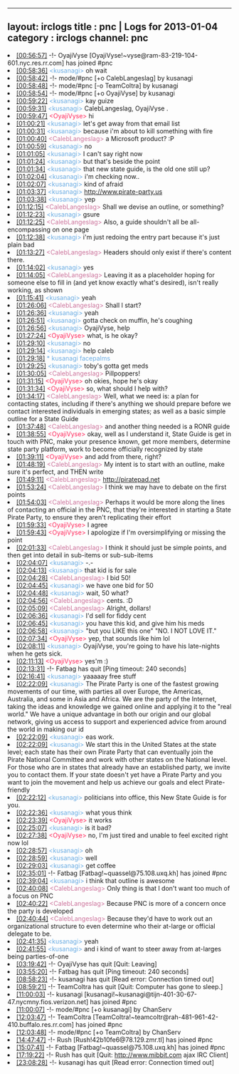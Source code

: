 
---
layout: irclogs
title : pnc | Logs for 2013-01-04
category : irclogs
channel: pnc
---
<li class="logitem"><a href="#00:56:57" name="00:56:57" class="time">[00:56:57]</a> -!- <span class="join">OyajiVyse</span> [OyajiVyse!~vyse@ram-83-219-104-601.nyc.res.rr.com] has joined #pnc </li>
<li class="logitem"><a href="#00:58:36" name="00:58:36" class="time">[00:58:36]</a> <span class="person" style="color:#6aace3">&lt;kusanagi&gt;</span> oh wait </li>
<li class="logitem"><a href="#00:58:42" name="00:58:42" class="time">[00:58:42]</a> -!- mode/<span class="mode">#pnc</span> [+o CalebLangeslag] by kusanagi </li>
<li class="logitem"><a href="#00:58:48" name="00:58:48" class="time">[00:58:48]</a> -!- mode/<span class="mode">#pnc</span> [-o TeamColtra] by kusanagi </li>
<li class="logitem"><a href="#00:58:54" name="00:58:54" class="time">[00:58:54]</a> -!- mode/<span class="mode">#pnc</span> [+o OyajiVyse] by kusanagi </li>
<li class="logitem"><a href="#00:59:22" name="00:59:22" class="time">[00:59:22]</a> <span class="person" style="color:#6aace3">&lt;kusanagi&gt;</span> kay guize </li>
<li class="logitem"><a href="#00:59:31" name="00:59:31" class="time">[00:59:31]</a> <span class="person" style="color:#6aace3">&lt;kusanagi&gt;</span> CalebLangeslag, OyajiVyse . </li>
<li class="logitem"><a href="#00:59:47" name="00:59:47" class="time">[00:59:47]</a> <span class="person" style="color:#ff2a5d">&lt;OyajiVyse&gt;</span> hi </li>
<li class="logitem"><a href="#01:00:21" name="01:00:21" class="time">[01:00:21]</a> <span class="person" style="color:#6aace3">&lt;kusanagi&gt;</span> let's get away from that email list </li>
<li class="logitem"><a href="#01:00:31" name="01:00:31" class="time">[01:00:31]</a> <span class="person" style="color:#6aace3">&lt;kusanagi&gt;</span> because i'm about to kill something with fire </li>
<li class="logitem"><a href="#01:00:40" name="01:00:40" class="time">[01:00:40]</a> <span class="person" style="color:#cc749c">&lt;CalebLangeslag&gt;</span> a Microsoft product? :P </li>
<li class="logitem"><a href="#01:00:59" name="01:00:59" class="time">[01:00:59]</a> <span class="person" style="color:#6aace3">&lt;kusanagi&gt;</span> no </li>
<li class="logitem"><a href="#01:01:05" name="01:01:05" class="time">[01:01:05]</a> <span class="person" style="color:#6aace3">&lt;kusanagi&gt;</span> I can't say right now </li>
<li class="logitem"><a href="#01:01:24" name="01:01:24" class="time">[01:01:24]</a> <span class="person" style="color:#6aace3">&lt;kusanagi&gt;</span> but that's beside the point </li>
<li class="logitem"><a href="#01:01:34" name="01:01:34" class="time">[01:01:34]</a> <span class="person" style="color:#6aace3">&lt;kusanagi&gt;</span> that new state guide, is the old one still up? </li>
<li class="logitem"><a href="#01:02:04" name="01:02:04" class="time">[01:02:04]</a> <span class="person" style="color:#6aace3">&lt;kusanagi&gt;</span> i'm checking now.. </li>
<li class="logitem"><a href="#01:02:07" name="01:02:07" class="time">[01:02:07]</a> <span class="person" style="color:#6aace3">&lt;kusanagi&gt;</span> kind of afraid </li>
<li class="logitem"><a href="#01:03:37" name="01:03:37" class="time">[01:03:37]</a> <span class="person" style="color:#6aace3">&lt;kusanagi&gt;</span> <a href="http://www.pirate-party.us/wiki/New_State_Guide" target="_blank">http://www.pirate-party.us</a> </li>
<li class="logitem"><a href="#01:03:38" name="01:03:38" class="time">[01:03:38]</a> <span class="person" style="color:#6aace3">&lt;kusanagi&gt;</span> yep </li>
<li class="logitem"><a href="#01:12:15" name="01:12:15" class="time">[01:12:15]</a> <span class="person" style="color:#cc749c">&lt;CalebLangeslag&gt;</span> Shall we devise an outline, or something? </li>
<li class="logitem"><a href="#01:12:23" name="01:12:23" class="time">[01:12:23]</a> <span class="person" style="color:#6aace3">&lt;kusanagi&gt;</span> gsure </li>
<li class="logitem"><a href="#01:12:25" name="01:12:25" class="time">[01:12:25]</a> <span class="person" style="color:#cc749c">&lt;CalebLangeslag&gt;</span> Also, a guide shouldn't all be all-encompassing on one page </li>
<li class="logitem"><a href="#01:12:38" name="01:12:38" class="time">[01:12:38]</a> <span class="person" style="color:#6aace3">&lt;kusanagi&gt;</span> i'm just redoing the entry part because it's just plain bad </li>
<li class="logitem"><a href="#01:13:27" name="01:13:27" class="time">[01:13:27]</a> <span class="person" style="color:#cc749c">&lt;CalebLangeslag&gt;</span> Headers should only exist if there's content there. </li>
<li class="logitem"><a href="#01:14:02" name="01:14:02" class="time">[01:14:02]</a> <span class="person" style="color:#6aace3">&lt;kusanagi&gt;</span> yes </li>
<li class="logitem"><a href="#01:14:05" name="01:14:05" class="time">[01:14:05]</a> <span class="person" style="color:#cc749c">&lt;CalebLangeslag&gt;</span> Leaving it as a placeholder hoping for someone else to fill in (and yet know exactly what's desired), isn't really working, as shown </li>
<li class="logitem"><a href="#01:15:41" name="01:15:41" class="time">[01:15:41]</a> <span class="person" style="color:#6aace3">&lt;kusanagi&gt;</span> yeah </li>
<li class="logitem"><a href="#01:26:06" name="01:26:06" class="time">[01:26:06]</a> <span class="person" style="color:#cc749c">&lt;CalebLangeslag&gt;</span> Shall I start? </li>
<li class="logitem"><a href="#01:26:36" name="01:26:36" class="time">[01:26:36]</a> <span class="person" style="color:#6aace3">&lt;kusanagi&gt;</span> yeah </li>
<li class="logitem"><a href="#01:26:51" name="01:26:51" class="time">[01:26:51]</a> <span class="person" style="color:#6aace3">&lt;kusanagi&gt;</span> gotta check on muffin, he's coughing </li>
<li class="logitem"><a href="#01:26:56" name="01:26:56" class="time">[01:26:56]</a> <span class="person" style="color:#6aace3">&lt;kusanagi&gt;</span> OyajiVyse, help </li>
<li class="logitem"><a href="#01:27:24" name="01:27:24" class="time">[01:27:24]</a> <span class="person" style="color:#ff2a5d">&lt;OyajiVyse&gt;</span> what, is he okay? </li>
<li class="logitem"><a href="#01:29:10" name="01:29:10" class="time">[01:29:10]</a> <span class="person" style="color:#6aace3">&lt;kusanagi&gt;</span> no </li>
<li class="logitem"><a href="#01:29:14" name="01:29:14" class="time">[01:29:14]</a> <span class="person" style="color:#6aace3">&lt;kusanagi&gt;</span> help caleb </li>
<li class="logitem"><a href="#01:29:18" name="01:29:18" class="time">[01:29:18]</a> <span class="person" style="color:#6aace3">* kusanagi facepalms</span> </li>
<li class="logitem"><a href="#01:29:25" name="01:29:25" class="time">[01:29:25]</a> <span class="person" style="color:#6aace3">&lt;kusanagi&gt;</span> toby's gotta get meds </li>
<li class="logitem"><a href="#01:30:05" name="01:30:05" class="time">[01:30:05]</a> <span class="person" style="color:#cc749c">&lt;CalebLangeslag&gt;</span> Pillpoppers! </li>
<li class="logitem"><a href="#01:31:15" name="01:31:15" class="time">[01:31:15]</a> <span class="person" style="color:#ff2a5d">&lt;OyajiVyse&gt;</span> oh okies, hope he's okay </li>
<li class="logitem"><a href="#01:31:34" name="01:31:34" class="time">[01:31:34]</a> <span class="person" style="color:#ff2a5d">&lt;OyajiVyse&gt;</span> so, what should I help with? </li>
<li class="logitem"><a href="#01:34:17" name="01:34:17" class="time">[01:34:17]</a> <span class="person" style="color:#cc749c">&lt;CalebLangeslag&gt;</span> Well, what we need is: a plan for contacting states, including if there's anything we should prepare before we contact interested individuals in emerging states; as well as a basic simple outline for a State Guide </li>
<li class="logitem"><a href="#01:37:48" name="01:37:48" class="time">[01:37:48]</a> <span class="person" style="color:#cc749c">&lt;CalebLangeslag&gt;</span> and another thing needed is a RONR guide </li>
<li class="logitem"><a href="#01:38:55" name="01:38:55" class="time">[01:38:55]</a> <span class="person" style="color:#ff2a5d">&lt;OyajiVyse&gt;</span> okay, well as I understand it, State Guide is get in touch with PNC, make your presence known, get more members, determine state party platform, work to become officially recognized by state </li>
<li class="logitem"><a href="#01:39:11" name="01:39:11" class="time">[01:39:11]</a> <span class="person" style="color:#ff2a5d">&lt;OyajiVyse&gt;</span> and add from there, right? </li>
<li class="logitem"><a href="#01:48:19" name="01:48:19" class="time">[01:48:19]</a> <span class="person" style="color:#cc749c">&lt;CalebLangeslag&gt;</span> My intent is to start with an outline, make sure it's perfect, and THEN write </li>
<li class="logitem"><a href="#01:49:11" name="01:49:11" class="time">[01:49:11]</a> <span class="person" style="color:#cc749c">&lt;CalebLangeslag&gt;</span> <a href="http://piratepad.net/StateGuideDraft" target="_blank">http://piratepad.net</a> </li>
<li class="logitem"><a href="#01:53:24" name="01:53:24" class="time">[01:53:24]</a> <span class="person" style="color:#cc749c">&lt;CalebLangeslag&gt;</span> I think we may have to debate on the first points </li>
<li class="logitem"><a href="#01:54:03" name="01:54:03" class="time">[01:54:03]</a> <span class="person" style="color:#cc749c">&lt;CalebLangeslag&gt;</span> Perhaps it would be more along the lines of contacting an official in the PNC, that they're interested in starting a State Pirate Party, to ensure they aren't replicating their effort </li>
<li class="logitem"><a href="#01:59:33" name="01:59:33" class="time">[01:59:33]</a> <span class="person" style="color:#ff2a5d">&lt;OyajiVyse&gt;</span> I agree </li>
<li class="logitem"><a href="#01:59:43" name="01:59:43" class="time">[01:59:43]</a> <span class="person" style="color:#ff2a5d">&lt;OyajiVyse&gt;</span> I apologize if I'm oversimplifying or missing the point </li>
<li class="logitem"><a href="#02:01:33" name="02:01:33" class="time">[02:01:33]</a> <span class="person" style="color:#cc749c">&lt;CalebLangeslag&gt;</span> I think it should just be simple points, and then get into detail in sub-items or sub-sub-items </li>
<li class="logitem"><a href="#02:04:07" name="02:04:07" class="time">[02:04:07]</a> <span class="person" style="color:#6aace3">&lt;kusanagi&gt;</span> -.- </li>
<li class="logitem"><a href="#02:04:13" name="02:04:13" class="time">[02:04:13]</a> <span class="person" style="color:#6aace3">&lt;kusanagi&gt;</span> that kid is for sale </li>
<li class="logitem"><a href="#02:04:28" name="02:04:28" class="time">[02:04:28]</a> <span class="person" style="color:#cc749c">&lt;CalebLangeslag&gt;</span> I bid 50! </li>
<li class="logitem"><a href="#02:04:45" name="02:04:45" class="time">[02:04:45]</a> <span class="person" style="color:#6aace3">&lt;kusanagi&gt;</span> we have one bid for 50 </li>
<li class="logitem"><a href="#02:04:48" name="02:04:48" class="time">[02:04:48]</a> <span class="person" style="color:#6aace3">&lt;kusanagi&gt;</span> wait, 50 what? </li>
<li class="logitem"><a href="#02:04:56" name="02:04:56" class="time">[02:04:56]</a> <span class="person" style="color:#cc749c">&lt;CalebLangeslag&gt;</span> cents. :D </li>
<li class="logitem"><a href="#02:05:09" name="02:05:09" class="time">[02:05:09]</a> <span class="person" style="color:#cc749c">&lt;CalebLangeslag&gt;</span> Alright, dollars! </li>
<li class="logitem"><a href="#02:06:36" name="02:06:36" class="time">[02:06:36]</a> <span class="person" style="color:#6aace3">&lt;kusanagi&gt;</span> I'd sell for fiddy cent </li>
<li class="logitem"><a href="#02:06:45" name="02:06:45" class="time">[02:06:45]</a> <span class="person" style="color:#6aace3">&lt;kusanagi&gt;</span> you have this kid, and give him his meds </li>
<li class="logitem"><a href="#02:06:58" name="02:06:58" class="time">[02:06:58]</a> <span class="person" style="color:#6aace3">&lt;kusanagi&gt;</span> "but you LIKE this one" "NO. I NOT LOVE IT." </li>
<li class="logitem"><a href="#02:07:34" name="02:07:34" class="time">[02:07:34]</a> <span class="person" style="color:#ff2a5d">&lt;OyajiVyse&gt;</span> yep, that sounds like him lol </li>
<li class="logitem"><a href="#02:08:11" name="02:08:11" class="time">[02:08:11]</a> <span class="person" style="color:#6aace3">&lt;kusanagi&gt;</span> OyajiVyse, you're going to have his late-nights when he gets sick. </li>
<li class="logitem"><a href="#02:11:13" name="02:11:13" class="time">[02:11:13]</a> <span class="person" style="color:#ff2a5d">&lt;OyajiVyse&gt;</span> yes'm :) </li>
<li class="logitem"><a href="#02:13:31" name="02:13:31" class="time">[02:13:31]</a> -!- <span class="quit">Fatbag</span> has quit [Ping timeout: 240 seconds] </li>
<li class="logitem"><a href="#02:16:41" name="02:16:41" class="time">[02:16:41]</a> <span class="person" style="color:#6aace3">&lt;kusanagi&gt;</span> yaaaaay free stuff </li>
<li class="logitem"><a href="#02:22:09" name="02:22:09" class="time">[02:22:09]</a> <span class="person" style="color:#6aace3">&lt;kusanagi&gt;</span> The Pirate Party is one of the fastest growing movements of our time, with parties all over Europe, the Americas, Australia, and some in Asia and Africa. We are the party of the Internet, taking the ideas and knowledge we gained online and applying it to the "real world." We have a unique advantage in both our origin and our global network, giving us access to support and experienced advice from around the world in making our id </li>
<li class="logitem"><a href="#02:22:09" name="02:22:09" class="time">[02:22:09]</a> <span class="person" style="color:#6aace3">&lt;kusanagi&gt;</span> eas work. </li>
<li class="logitem"><a href="#02:22:09" name="02:22:09" class="time">[02:22:09]</a> <span class="person" style="color:#6aace3">&lt;kusanagi&gt;</span> We start this in the United States at the state level; each state has their own Pirate Party that can eventually join the Pirate National Committee and work with other states on the National level. For those who are in states that already have an established party, we invite you to contact them. If your state doesn't yet have a Pirate Party and you want to join the movement and help us achieve our goals and elect Pirate-friendly </li>
<li class="logitem"><a href="#02:22:12" name="02:22:12" class="time">[02:22:12]</a> <span class="person" style="color:#6aace3">&lt;kusanagi&gt;</span>  politicians into office, this New State Guide is for you. </li>
<li class="logitem"><a href="#02:22:36" name="02:22:36" class="time">[02:22:36]</a> <span class="person" style="color:#6aace3">&lt;kusanagi&gt;</span> what yous think </li>
<li class="logitem"><a href="#02:23:39" name="02:23:39" class="time">[02:23:39]</a> <span class="person" style="color:#ff2a5d">&lt;OyajiVyse&gt;</span> it works </li>
<li class="logitem"><a href="#02:25:07" name="02:25:07" class="time">[02:25:07]</a> <span class="person" style="color:#6aace3">&lt;kusanagi&gt;</span> is it bad? </li>
<li class="logitem"><a href="#02:27:38" name="02:27:38" class="time">[02:27:38]</a> <span class="person" style="color:#ff2a5d">&lt;OyajiVyse&gt;</span> no, I'm just tired and unable to feel excited right now lol </li>
<li class="logitem"><a href="#02:28:57" name="02:28:57" class="time">[02:28:57]</a> <span class="person" style="color:#6aace3">&lt;kusanagi&gt;</span> oh </li>
<li class="logitem"><a href="#02:28:59" name="02:28:59" class="time">[02:28:59]</a> <span class="person" style="color:#6aace3">&lt;kusanagi&gt;</span> well </li>
<li class="logitem"><a href="#02:29:03" name="02:29:03" class="time">[02:29:03]</a> <span class="person" style="color:#6aace3">&lt;kusanagi&gt;</span> get coffee </li>
<li class="logitem"><a href="#02:35:01" name="02:35:01" class="time">[02:35:01]</a> -!- <span class="join">Fatbag</span> [Fatbag!~quassel@75.108.uxq.kh] has joined #pnc </li>
<li class="logitem"><a href="#02:39:04" name="02:39:04" class="time">[02:39:04]</a> <span class="person" style="color:#6aace3">&lt;kusanagi&gt;</span> i think that outline is awesome </li>
<li class="logitem"><a href="#02:40:08" name="02:40:08" class="time">[02:40:08]</a> <span class="person" style="color:#cc749c">&lt;CalebLangeslag&gt;</span> Only thing is that I don't want too much of a focus on PNC </li>
<li class="logitem"><a href="#02:40:22" name="02:40:22" class="time">[02:40:22]</a> <span class="person" style="color:#cc749c">&lt;CalebLangeslag&gt;</span> Because PNC is more of a concern once the party is developed </li>
<li class="logitem"><a href="#02:40:44" name="02:40:44" class="time">[02:40:44]</a> <span class="person" style="color:#cc749c">&lt;CalebLangeslag&gt;</span> Because they'd have to work out an organizational structure to even determine who their at-large or official delegate to be. </li>
<li class="logitem"><a href="#02:41:35" name="02:41:35" class="time">[02:41:35]</a> <span class="person" style="color:#6aace3">&lt;kusanagi&gt;</span> yeah </li>
<li class="logitem"><a href="#02:41:55" name="02:41:55" class="time">[02:41:55]</a> <span class="person" style="color:#6aace3">&lt;kusanagi&gt;</span> and i kind of want to steer away from at-larges being parties-of-one </li>
<li class="logitem"><a href="#03:19:42" name="03:19:42" class="time">[03:19:42]</a> -!- <span class="quit">OyajiVyse</span> has quit [Quit: Leaving] </li>
<li class="logitem"><a href="#03:55:20" name="03:55:20" class="time">[03:55:20]</a> -!- <span class="quit">Fatbag</span> has quit [Ping timeout: 240 seconds] </li>
<li class="logitem"><a href="#08:58:23" name="08:58:23" class="time">[08:58:23]</a> -!- <span class="quit">kusanagi</span> has quit [Read error: Connection timed out] </li>
<li class="logitem"><a href="#08:59:21" name="08:59:21" class="time">[08:59:21]</a> -!- <span class="quit">TeamColtra</span> has quit [Quit: Computer has gone to sleep.] </li>
<li class="logitem"><a href="#11:00:03" name="11:00:03" class="time">[11:00:03]</a> -!- <span class="join">kusanagi</span> [kusanagi!~kusanagi@tijn-401-30-67-47.nycmny.fios.verizon.net] has joined #pnc </li>
<li class="logitem"><a href="#11:00:07" name="11:00:07" class="time">[11:00:07]</a> -!- mode/<span class="mode">#pnc</span> [+o kusanagi] by ChanServ </li>
<li class="logitem"><a href="#12:03:47" name="12:03:47" class="time">[12:03:47]</a> -!- <span class="join">TeamColtra</span> [TeamColtra!~teamcoltr@rah-481-961-42-410.buffalo.res.rr.com] has joined #pnc </li>
<li class="logitem"><a href="#12:03:48" name="12:03:48" class="time">[12:03:48]</a> -!- mode/<span class="mode">#pnc</span> [+o TeamColtra] by ChanServ </li>
<li class="logitem"><a href="#14:47:47" name="14:47:47" class="time">[14:47:47]</a> -!- <span class="join">Rush</span> [Rush!42b10fe6@78.129.zmr.tl] has joined #pnc </li>
<li class="logitem"><a href="#15:07:41" name="15:07:41" class="time">[15:07:41]</a> -!- <span class="join">Fatbag</span> [Fatbag!~quassel@75.108.uxq.kh] has joined #pnc </li>
<li class="logitem"><a href="#17:19:22" name="17:19:22" class="time">[17:19:22]</a> -!- <span class="quit">Rush</span> has quit [Quit: <a href="http://www.mibbit.com" target="_blank">http://www.mibbit.com</a> ajax IRC Client] </li>
<li class="logitem"><a href="#23:08:28" name="23:08:28" class="time">[23:08:28]</a> -!- <span class="quit">kusanagi</span> has quit [Read error: Connection timed out] </li>


